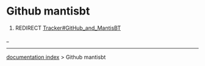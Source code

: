 # Github mantisbt
1.  REDIRECT [Tracker\#GitHub\_and\_MantisBT](Tracker#GitHub_and_MantisBT.md)



_

---
[documentation index](../README.md) > Github mantisbt
